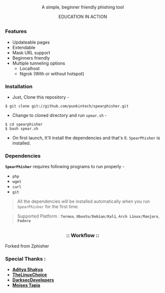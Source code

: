 <!-- SpearPhisher -->

<p align="center">A simple, beginner friendly phishing tool</p>
<p align="center">EDUCATION IN ACTION</p>

##

### Features

- Updateable pages
- Extendable
- Mask URL support 
- Beginners friendly
- Multiple tunneling options
  - Localhost
  - Ngrok (With or without hotspot)


### Installation

- Just, Clone this repository -
```
$ git clone git://github.com/punkintech/spearphisher.git
```

- Change to cloned directory and run `spear.sh` -
```
$ cd spearphisher
$ bash spear.sh
```

- On first launch, It'll install the dependencies and that's it. `SpearPhisher` is installed.

### Dependencies

**`SpearPhisher`** requires following programs to run properly - 
- `php`
- `wget`
- `curl`
- `git`

> All the dependencies will be installed automatically when you run `SpearPhisher` for the first time.

> Supported Platform : **`Termux`**, **`Ubuntu/Debian/Kali`**, **`Arch Linux/Manjaro`**, **`Fedora`**

##

<h3 align="center">
:: Workflow ::
</h3>

Forked from Zphisher
### Special Thanks :

- [**Aditya Shakya**](https://github.com/adi1090x)
- [**TheLinuxChoice**](https://twitter.com/linux_choice)
- [**DarksecDevelopers**](https://github.com/DarksecDevelopers)
- [**Moises Tapia**](https://github.com/MoisesTapia)

